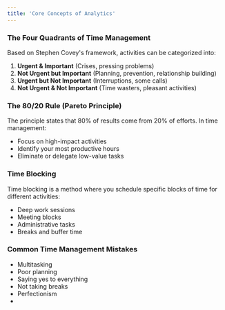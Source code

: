 ```yaml
---
title: 'Core Concepts of Analytics'
---
```


### The Four Quadrants of Time Management

Based on Stephen Covey's framework, activities can be categorized into:

1. **Urgent & Important** (Crises, pressing problems)
2. **Not Urgent but Important** (Planning, prevention, relationship building)
3. **Urgent but Not Important** (Interruptions, some calls)
4. **Not Urgent & Not Important** (Time wasters, pleasant activities)

### The 80/20 Rule (Pareto Principle)

The principle states that 80% of results come from 20% of efforts. In time management:

- Focus on high-impact activities
- Identify your most productive hours
- Eliminate or delegate low-value tasks

### Time Blocking

Time blocking is a method where you schedule specific blocks of time for different activities:

- Deep work sessions
- Meeting blocks
- Administrative tasks
- Breaks and buffer time

### Common Time Management Mistakes

- Multitasking
- Poor planning
- Saying yes to everything
- Not taking breaks
- Perfectionism
- 
